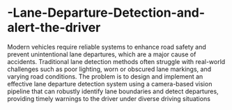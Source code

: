# -Lane-Departure-Detection-and-alert-the-driver
 Modern vehicles require reliable systems to enhance road safety and prevent 
unintentional lane departures, which are a major cause of accidents. Traditional 
lane detection methods often struggle with real-world challenges such as poor 
lighting, worn or obscured lane markings, and varying road conditions. The problem 
is to design and implement an effective lane departure detection system using a 
camera-based vision pipeline that can robustly identify lane boundaries and detect 
departures, providing timely warnings to the driver under diverse driving situations
